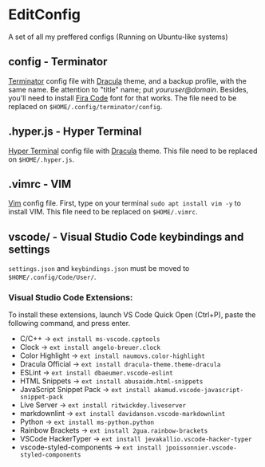 # EditConfig
A set of all my preffered configs (Running on Ubuntu-like systems)

## config - Terminator
[Terminator](https://gnometerminator.blogspot.com/p/introduction.html) config file with [Dracula](https://draculatheme.com) theme, and a backup profile, with the same name. Be attention to "title" name; put *youruser@domain*. Besides, you'll need to install [Fira Code](https://github.com/tonsky/FiraCode) font for that works.
The file need to be replaced on `$HOME/.config/terminator/config`.

## .hyper.js - Hyper Terminal
[Hyper Terminal](https://hyper.is/) config file with [Dracula](https://draculatheme.com/hyper) theme. This file need to be replaced on `$HOME/.hyper.js`.

## .vimrc - VIM
[Vim](https://www.vim.org/) config file. First, type on your terminal `sudo apt install vim -y` to install VIM. This file need to be replaced on `$HOME/.vimrc`.

## vscode/ - Visual Studio Code keybindings and settings
`settings.json` and `keybindings.json` must be moved to `$HOME/.config/Code/User/`.

### Visual Studio Code Extensions:
To install these extensions, launch VS Code Quick Open (Ctrl+P), paste the following command, and press enter.
- C/C++ &rarr; `ext install ms-vscode.cpptools`
- Clock &rarr; `ext install angelo-breuer.clock`
- Color Highlight &rarr; `ext install naumovs.color-highlight`
- Dracula Official &rarr; `ext install dracula-theme.theme-dracula`
- ESLint &rarr; `ext install dbaeumer.vscode-eslint`
- HTML Snippets &rarr; `ext install abusaidm.html-snippets`
- JavaScript Snippet Pack &rarr; `ext install akamud.vscode-javascript-snippet-pack`
- Live Server &rarr; `ext install ritwickdey.liveserver`
- markdownlint &rarr; `ext install davidanson.vscode-markdownlint`
- Python &rarr; `ext install ms-python.python`
- Rainbow Brackets &rarr; `ext install 2gua.rainbow-brackets`
- VSCode HackerTyper &rarr; `ext install jevakallio.vscode-hacker-typer`
- vscode-styled-components &rarr; `ext install jpoissonnier.vscode-styled-components`
